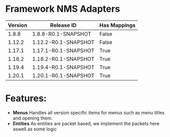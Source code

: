# Framework NMS Adapters

| **Version** | **Release ID**       | **Has Mappings** |
|-------------|----------------------|------------------|
| 1.8.8       | 1.8.8-R0.1-SNAPSHOT  | False            |
| 1.12.2      | 1.12.2-R0.1-SNAPSHOT | False            |
| 1.17.1      | 1.17.1-R0.1-SNAPSHOT | True             |
| 1.18.2      | 1.18.2-R0.1-SNAPSHOT | True             |
| 1.19.4      | 1.19.4-R0.1-SNAPSHOT | True             |
| 1.20.1      | 1.20.1-R0.1-SNAPSHOT | True             |

# **Features:**

- **Menus** Handles all version specific items for menus such as menu titles and opening them.
- **Entities** As entities are packet based, we implement the packets here aswell as some logic